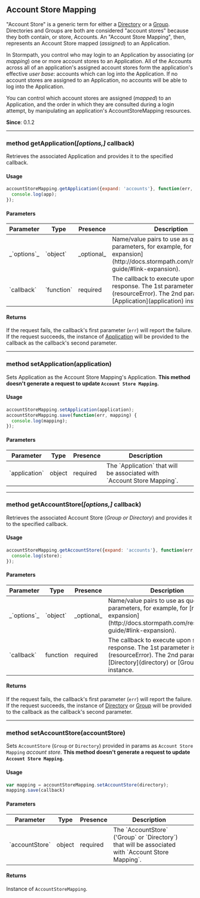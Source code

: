 ## Account Store Mapping

"Account Store" is a generic term for either a [Directory](directory) or a
[Group](group).  Directories and Groups are both are considered "account
stores" because they both contain, or store, Accounts.  An "Account Store
Mapping", then, represents an Account Store mapped (*assigned*) to an
Application.

In Stormpath, you control who may login to an Application by associating (*or
mapping*) one or more account stores to an Application.  All of the Accounts
across all of an application's assigned account stores form the application's
effective *user base*: accounts which can log into the Application.  If no
account stores are assigned to an Application, no accounts will be able to
log into the Application.

You can control which account stores are assigned (*mapped*) to an Application,
and the order in which they are consulted during a login attempt, by
manipulating an application's AccountStoreMapping resources.

**Since**: 0.1.2

---


<a name="getApplication"></a>
### <span class="member">method</span> getApplication(*[options,]* callback)

Retrieves the associated Application and provides it to the specified callback.


#### Usage

```javascript
accountStoreMapping.getApplication({expand: 'accounts'}, function(err, app) {
  console.log(app);
});
```


#### Parameters

<table class="table table-striped table-hover table-curved">
  <thead>
    <tr>
      <th>Parameter</th>
      <th>Type</th>
      <th>Presence</th>
      <th>Description<th>
    </tr>
  </thead>
  <tbody>
    <tr>
      <td>_`options`_</td>
      <td>`object`</td>
      <td>_optional_</td>
      <td>Name/value pairs to use as query parameters, for example, for [resource expansion](http://docs.stormpath.com/rest/product-guide/#link-expansion).</td>
    </tr>
    <tr>
      <td>`callback`</td>
      <td>`function`</td>
      <td>required</td>
      <td>The callback to execute upon server response. The 1st parameter is an [error](resourceError).  The 2nd parameter is an [Application](application) instance.</td>
    </tr>
  </tbody>
</table>


#### Returns

If the request fails, the callback's first parameter (`err`) will report the
failure.  If the request succeeds, the instance of  [Application](application)
will be provided to the callback as the callback's second parameter.

---


<a name="setApplication"></a>
### <span class="member">method</span> setApplication(application)

Sets Application as the Account Store Mapping's Application.
**This method doesn't generate a request to update `Account Store Mapping`.**


#### Usage

```javascript
accountStoreMapping.setApplication(application);
accountStoreMapping.save(function(err, mapping) {
  console.log(mapping);
});
```


#### Parameters

<table class="table table-striped table-hover table-curved">
  <thead>
    <tr>
      <th>Parameter</th>
      <th>Type</th>
      <th>Presence</th>
      <th>Description<th>
    </tr>
  </thead>
  <tbody>
    <tr>
      <td>`application`</td>
      <td>object</td>
      <td>required</td>
      <td>The `Application` that will be associated with `Account Store Mapping`.</td>
    </tr>
  </tbody>
</table>

---


<a name="getAccountStore"></a>
### <span class="member">method</span> getAccountStore(*[options,]* callback)

Retrieves the associated Account Store (*Group or Directory*) and provides it
to the specified callback.


#### Usage

```javascript
accountStoreMapping.getAccountStore({expand: 'accounts'}, function(err, store) {
  console.log(store);
});
```


#### Parameters

<table class="table table-striped table-hover table-curved">
  <thead>
    <tr>
      <th>Parameter</th>
      <th>Type</th>
      <th>Presence</th>
      <th>Description<th>
    </tr>
  </thead>
  <tbody>
    <tr>
      <td>_`options`_</td>
      <td>`object`</td>
      <td>_optional_</td>
      <td>Name/value pairs to use as query parameters, for example, for [resource expansion](http://docs.stormpath.com/rest/product-guide/#link-expansion).</td>
    </tr>
    <tr>
      <td>`callback`</td>
      <td>function</td>
      <td>required</td>
      <td>The callback to execute upon server response. The 1st parameter is an [error](resourceError).  The 2nd parameter is an [Directory](directory) or [Group](group) instance.</td>
    </tr>
  </tbody>
</table>


#### Returns

If the request fails, the callback's first parameter (`err`) will report the
failure.  If the request succeeds, the instance of [Directory](directory) or
[Group](group) will be provided to the callback as the callback's second
parameter.

---


<a name="setAccountStore"></a>
### <span class="member">method</span> setAccountStore(accountStore)

Sets `AccountStore` (`Group` or `Directory`) provided in params as `Account Store Mapping`
 *account store*.
**This method doesn't generate a request to update `Account Store Mapping`.**

#### Usage


```javascript
var mapping = accountStoreMapping.setAccountStore(directory);
mapping.save(callback)
```

#### Parameters

<table class="table table-striped table-hover table-curved">
  <thead>
    <tr>
      <th>Parameter</th>
      <th>Type</th>
      <th>Presence</th>
      <th>Description<th>
    </tr>
  </thead>
  <tbody>
    <tr>
      <td>`accountStore`</td>
      <td>object</td>
      <td>required</td>
      <td>The `AccountStore` ('Group` or `Directory`) that will be associated with `Account Store Mapping`.</td>
    </tr>
  </tbody>
</table>

#### Returns

Instance of `AccountStoreMapping`.
